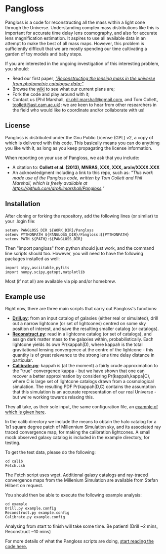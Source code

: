 # Pangloss

Pangloss is a code for reconstructing all the mass within a light cone
through the Universe.  Understanding complex mass distributions like
this is important for accurate time delay lens cosmography, and also for
accurate lens magnification estimation. It aspires to use all available
data in an  attempt to make the best of all mass maps. However, this
problem is sufficiently difficult that we are mostly spending our time
cultivating a garden of toy models and baby steps.

If you are interested in the ongoing investigation of this interesting
problem, you should:
* Read our first paper, [_"Reconstructing the lensing mass in the universe from photometric catalogue data;"_](http://arxiv.org/abs/XXXX.XXX)
* Browse the [wiki](https://github.com/drphilmarshall/Pangloss/wiki) 
to see what our current plans are;
* Fork the code and play around with it;
* Contact us (Phil Marshall, dr.phil.marshall@gmail.com, and Tom
Collett, tcollett@ast.cam.ac.uk): we are keen to hear from other
researchers in the field who would like to coordinate and/or collaborate
with us!

## License

Pangloss is distributed under the Gnu Public License (GPL) v2, a copy of
which is delivered with this code. This basically means you can do
anything you like with it, as long as you keep propagating the license
information.

When reporting on your use of Pangloss, we ask that you include:
* A citation to: **Collett et al. (2013), MNRAS, XXX, XXX, arxiv/XXXX.XXX**
* An acknowledgment including a link to this repo, such as:
_"This work made use of the Pangloss code, written by Tom Collett and
Phil Marshall, which is freely available at https://github.com/drphilmarshall/Pangloss."_

## Installation

After cloning or forking the repository, 
add the following lines (or similar) to your .login file:

    setenv PANGLOSS_DIR ${WORK_DIR}/Pangloss
    setenv PYTHONPATH ${PANGLOSS_DIR}/Pangloss:${PYTHONPATH}
    setenv PATH ${PATH}:${PANGLOSS_DIR}

Then "import pangloss" from python should just work, and the command
line scripts should too. However, you will need to have the following packages
installed as well:

    import atpy,asciitable,pyfits
    import numpy,scipy,getopt,matplotlib

Most (if not all) are available via pip and/or homebrew.

## Example use

Right now, there are three main scripts that carry out Pangloss's
functions:

* **[Drill.py](https://github.com/drphilmarshall/Pangloss/blob/master/Drill.py)**: 
from an input catalog of galaxies (either real or
simulated), drill out a narrow lightcone (or set of lightcones) centred
on some sky position of interest, and save the resulting smaller
catalog (or catalogs).
* **[Reconstruct.py](https://github.com/drphilmarshall/Pangloss/blob/master/Reconstruct.py)**:
read in a lightcone catalog (or set of catalogs), and
assign dark matter mass to the galaxies within, probabilistically. Each
lightcone yields its own Pr(kappah|D), where kappah is the total
gravitational lensing convergence at the centre of the lightcone - this
quantity is of great relevance to the strong lens time delay distance in
particular.
* **[Calibrate.py](https://github.com/drphilmarshall/Pangloss/blob/master/Calibrate.py)**:
 kappah is (at the moment) a fairly crude approximation
to the "true" convergence kappa - but we have shown that one can recover
a better approximation by considering Pr(kappah,kappa|C), where C is
large set of lightcone catalogs drawn from a cosmological simulation.
The resulting PDF Pr(kappah|D,C) contains the assumption that this
simulation is an accurate representation of our real Universe - but
we're working towards relaxing this.

They all take, as their sole input, the same configuration file, an
[example of which is given here](https://github.com/drphilmarshall/Pangloss/blob/master/pangloss/example_catalog.txt).

In the calib directory we include the means to obtain the halo catalog 
for a 1x1 square degree patch of Millennium Simulation sky, and its
associated ray traced convergence map, for making the calibration
lightcones. A small mock observed galaxy catalog is included in the
example directory, for testing.

To get the test data, please do the following:

    cd calib
    Fetch.csh

The Fetch script uses wget. 
Additional galaxy catalogs and ray-traced convergence maps from the
Millenium Simulation are available from Stefan Hilbert on request.

You should then be able to execute the following example analysis:

    cd example
    Drill.py example.config
    Reconstruct.py example.config
    Calibrate.py example.config
    
Analysing from start to finish will take some time. Be patient! 
(Drill ~2 mins, Reconstruct ~10 mins)

For more details of what the Pangloss scripts are doing, [start reading the code here.](https://github.com/drphilmarshall/Pangloss/wiki/Code-description)
